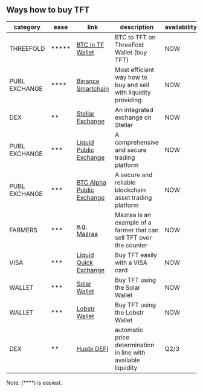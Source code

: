 ## Ways how to buy TFT

| category      | ease  | link                                               | description                                                         | availability |
| ------------- | ----- | -------------------------------------------------- | ------------------------------------------------------------------- | ------------ |
| THREEFOLD     | ***** | [BTC in TF Wallet](threefold_connect_btc)          | BTC to TFT on ThreeFold Wallet (buy TFT)                            | NOW          |
| PUBL EXCHANGE | ****  | [Binance Smartchain](tft_binance_defi)             | Most efficient way how to buy and sell with liquidity providing     | NOW          |
| DEX           | **    | [Stellar Exchange](tft_stellar_dex)                | An integrated exchange on Stellar                                   | NOW          |
| PUBL EXCHANGE | ***   | [Liquid Public Exchange](tft_liquid)               | A comprehensive and secure trading platform                         | NOW          |
| PUBL EXCHANGE | ***   | [BTC Alpha Public Exchange](tft_btc_alpha)         | A secure and reliable blockchain asset trading platform             | NOW          |
| FARMERS       | ***   | [e.g. Mazraa](https://www.mazraa.io/)              | Mazraa is an example of a farmer that can sell TFT over the counter | NOW          |
| VISA          | ***   | [Liquid Quick Exchange](tft_liquid_quick_exchange) | Buy TFT easily with a VISA card                                     | NOW          |
| WALLET        | ***   | [Solar Wallet](solar_wallet)                       | Buy TFT using the Solar Wallet                                      | NOW          |
| WALLET        | ***   | [Lobstr Wallet](lobstr_wallet)                     | Buy TFT using the Lobstr Wallet                                     | NOW          |
| DEX           | **    | [Huobi DEFI](tft_huobi_defi)                       | automatic price determination in line with available liquidity      | Q2/3         |


Note: (****) is easiest.